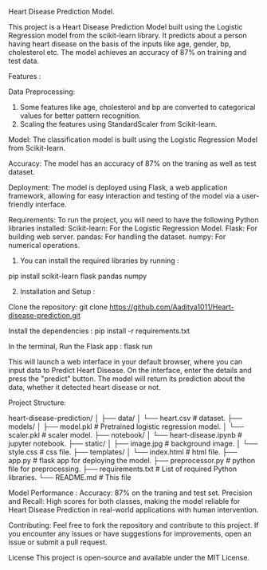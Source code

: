 Heart Disease Prediction Model.

This project is a Heart Disease Prediction Model built using the Logistic Regression model from the scikit-learn library. It predicts about a person having heart disease on the basis of the inputs like age, gender, bp, cholesterol etc. The model achieves an accuracy of 87% on training and test data.

Features :

Data Preprocessing:

1. Some features like age, cholesterol and bp are converted to categorical values for better pattern recognition.
2. Scaling the features using StandardScaler from Scikit-learn.

Model:
The classification model is built using the Logistic Regression Model from Scikit-learn.

Accuracy:
The model has an accuracy of 87% on the traning as well as test dataset.

Deployment:
The model is deployed using Flask, a web application framework, allowing for easy interaction and testing of the model via a user-friendly interface.

Requirements:
To run the project, you will need to have the following Python libraries installed:
Scikit-learn: For the Logistic Regression Model.
Flask: For building web server.
pandas: For handling the dataset.
numpy: For numerical operations.

1. You can install the required libraries by running :

pip install scikit-learn flask pandas numpy

2. Installation and Setup :

Clone the repository:
git clone https://github.com/Aaditya1011/Heart-disease-prediction.git


Install the dependencies :
pip install -r requirements.txt

In the terminal, Run the Flask app :
flask run 

This will launch a web interface in your default browser, where you can input data to Predict Heart Disease.
On the interface, enter the details and press the "predict" button.
The model will return its prediction about the data, whether it detected heart disease or not.

Project Structure:

heart-disease-prediction/
│
├── data/
│   └── heart.csv           # dataset.
├── models/
│   ├── model.pkl           # Pretrained logistic regression model.
│   └── scaler.pkl          # scaler model.
├── notebook/
│   └── heart-disease.ipynb # jupyter notebook.
├── static/
│   ├── image.jpg           # background image.
│   └── style.css           # css file.
├── templates/
│   └── index.html          # html file.
├── app.py                  # flask app for deploying the model.
├── preprocessor.py         # python file for preprocessing.
├── requirements.txt        # List of required Python libraries.
└── README.md               # This file


Model Performance :
Accuracy: 87% on the traning and test set.
Precision and Recall: High scores for both classes, making the model reliable for Heart Disease Prediction in real-world applications with human intervention.

Contributing:
Feel free to fork the repository and contribute to this project. If you encounter any issues or have suggestions for improvements, open an issue or submit a pull request.

License
This project is open-source and available under the MIT License.

